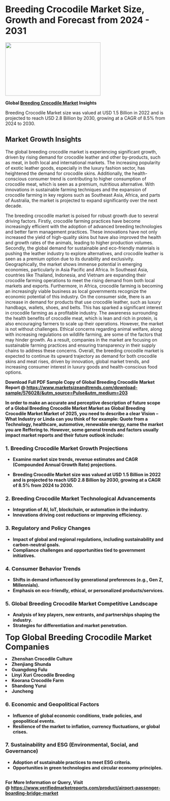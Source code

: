 <H1>Breeding Crocodile Market Size, Growth and Forecast from 2024 - 2031</H1><img class="aligncenter size-medium wp-image-584254" src="https://thirdeyenews.in/wp-content/uploads/2024/09/Global-Market-Research-300x168.jpeg" alt="" width="300" height="168" /><p><strong>Global&nbsp;<a href="https://www.marketsizeandtrends.com/download-sample/576028/&amp;utm_source=Pulse&amp;utm_medium=203">Breeding Crocodile Market</a> Insights</strong></p><p>Breeding Crocodile Market size was valued at USD 1.5 Billion in 2022 and is projected to reach USD 2.8 Billion by 2030, growing at a CAGR of 8.5% from 2024 to 2030.</p><p><h2>Market Growth Insights</h2> <p>The global breeding crocodile market is experiencing significant growth, driven by rising demand for crocodile leather and other by-products, such as meat, in both local and international markets. The increasing popularity of exotic leather goods, especially in the luxury fashion sector, has heightened the demand for crocodile skins. Additionally, the health-conscious consumer trend is contributing to higher consumption of crocodile meat, which is seen as a premium, nutritious alternative. With innovations in sustainable farming techniques and the expansion of crocodile farming in key regions such as Southeast Asia, Africa, and parts of Australia, the market is projected to expand significantly over the next decade.</p> <p><strong></strong></p> <p>The breeding crocodile market is poised for robust growth due to several driving factors. Firstly, crocodile farming practices have become increasingly efficient with the adoption of advanced breeding technologies and better farm management practices. These innovations have not only increased the yield of high-quality skins but have also improved the health and growth rates of the animals, leading to higher production volumes. Secondly, the global demand for sustainable and eco-friendly materials is pushing the leather industry to explore alternatives, and crocodile leather is seen as a premium option due to its durability and exclusivity. Geographically, the market shows immense potential in emerging economies, particularly in Asia Pacific and Africa. In Southeast Asia, countries like Thailand, Indonesia, and Vietnam are expanding their crocodile farming operations to meet the rising demand from both local markets and exports. Furthermore, in Africa, crocodile farming is becoming an increasingly viable business as local governments recognize the economic potential of this industry. On the consumer side, there is an increase in demand for products that use crocodile leather, such as luxury handbags, wallets, shoes, and belts. This has sparked a significant interest in crocodile farming as a profitable industry. The awareness surrounding the health benefits of crocodile meat, which is lean and rich in protein, is also encouraging farmers to scale up their operations. However, the market is not without challenges. Ethical concerns regarding animal welfare, along with increasing regulations on wildlife farming, are some of the factors that may hinder growth. As a result, companies in the market are focusing on sustainable farming practices and ensuring transparency in their supply chains to address these concerns. Overall, the breeding crocodile market is expected to continue its upward trajectory as demand for both crocodile skins and meat rises, driven by innovation, global market trends, and increasing consumer interest in luxury goods and health-conscious food options.</p> <p><strong></p><p><span class=""><strong>Download Full PDF Sample Copy of Global Breeding Crocodile Market Report</strong> @ <a href="https://www.marketsizeandtrends.com/download-sample/576028/&amp;utm_source=Pulse&amp;utm_medium=203" target="_blank">https://www.marketsizeandtrends.com/download-sample/576028/&amp;utm_source=Pulse&amp;utm_medium=203</a></span></p><p>In order to make an accurate and perceptive description of future scope of a Global&nbsp;Breeding Crocodile Market Market as Global&nbsp;Breeding Crocodile Market Market of 2025, you need to describe a clear Vision &ndash; What Industry or Linda can you think of for example: Quote from a Technology, healthcare, automotive, renewable energy, name the market you are Reffering to. However, some general trends and factors usually impact market reports and their future outlook include:</p><h3>1.&nbsp;<strong>Breeding Crocodile Market Growth Projections</strong></h3><ul><li>Examine market size trends, revenue estimates and CAGR (Compounded Annual Growth Rate) projections.</li><li><p>Breeding Crocodile Market size was valued at USD 1.5 Billion in 2022 and is projected to reach USD 2.8 Billion by 2030, growing at a CAGR of 8.5% from 2024 to 2030.</p></li></ul><h3>2.&nbsp;<strong>Breeding Crocodile Market Technological Advancements</strong></h3><ul><li>Integration of AI, IoT, blockchain, or automation in the industry.</li><li>Innovations driving cost reductions or improving efficiency.</li></ul><h3>3.&nbsp;<strong>Regulatory and Policy Changes</strong></h3><ul><li>Impact of global and regional regulations, including sustainability and carbon-neutral goals.</li><li>Compliance challenges and opportunities tied to government initiatives.</li></ul><h3>4.&nbsp;<strong>Consumer Behavior Trends</strong></h3><ul><li>Shifts in demand influenced by generational preferences (e.g., Gen Z, Millennials).</li><li>Emphasis on eco-friendly, ethical, or personalized products/services.</li></ul><h3>5.&nbsp;<strong>Global Breeding Crocodile Market Competitive Landscape</strong></h3><ul><li>Analysis of key players, new entrants, and partnerships shaping the industry.</li><li>Strategies for differentiation and market penetration.</li></ul><p data-pm-slice="1 1 []"><span style="color: inherit; font-family: inherit; font-size: 25px;">Top Global Breeding Crocodile Market Companies</span></p><div class="" data-test-id=""><p><li> Zhenshan Crocodile Culture</li><li> Zhenjiang Shunda</li><li> Guangdong Fulu</li><li> Linyi Xuri Crocodile Breeding</li><li> Koorana Crocodile Farm</li><li> Shandong Yurui</li><li> Juncheng</li></p></div><h3>6.&nbsp;<strong>Economic and Geopolitical Factors</strong></h3><ul><li>Influence of global economic conditions, trade policies, and geopolitical events.</li><li>Resilience of the market to inflation, currency fluctuations, or global crises.</li></ul><h3>7.&nbsp;<strong>Sustainability and ESG (Environmental, Social, and Governance)</strong></h3><ul><li>Adoption of sustainable practices to meet ESG criteria.</li><li>Opportunities in green technologies and circular economy principles.</li></ul><h2><strong style="font-size: 14px;">For More Information or Query, Visit @&nbsp;</strong><a style="background-color: #ffffff; font-size: 14px;" href="https://www.marketsizeandtrends.com/report/breeding-crocodile-market/" target="_blank">https://www.verifiedmarketreports.com/product/airport-passenger-boarding-bridge-market</a></h2>
